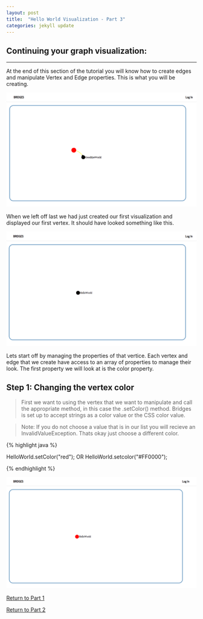```yaml
---
layout: post
title:  "Hello World Visualization - Part 3"
categories: jekyll update
---
```


## Continuing your graph visualization:
-----
At the end of this section of the tutorial you will know how to create edges and manipulate Vertex and Edge properties. This is what you will be creating.

![drawing](/images/screenshot_10.png)

When we left off last we had just created our first visualization and displayed our first vertex. It should have looked something like this.

![drawing](/images/screenshot_9.png)

Lets start off by managing the properties of that vertice. Each vertex and edge that we create have access to an array of properties to manage their look. The first property we will look at is the color property.

## Step 1: Changing the vertex color

> First we want to using the vertex that we want to manipulate and call the appropriate method, in this case the .setColor() method. Bridges is set up to accept strings as a color value or the CSS color value.

> Note: If you do not choose a value that is in our list you will recieve an InvalidValueException. Thats okay just choose a different color.

{% highlight java %}

HelloWorld.setColor("red"); OR HelloWorld.setcolor("#FF0000");

{% endhighlight %}

![drawing](/images/screenshot_11.png)



[Return to Part 1](http://dismembered.github.io/jekyll/update/2014/06/23/HelloWorld-Tutorial_part1/)

[Return to Part 2](http://dismembered.github.io/jekyll/update/2014/06/23/HelloWorld-Tutorial_part2/)
